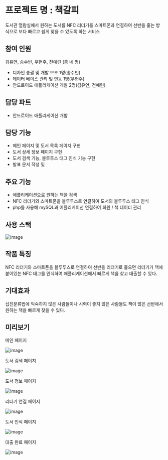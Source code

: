 # 프로젝트 명 : 책갈피
도서관 열람실에서 원하는 도서를 NFC 리더기를 스마트폰과 연결하여 선반을 훑는 방식으로 보다 빠르고 쉽게 찾을 수 있도록 하는 서비스

## 참여 인원
김유연, 송수빈, 우현주, 전예린 (총 네 명)

- 디자인 총괄 및 개발 보조 1명(송수빈)
- 데이터 베이스 관리 및 연동 1명(우현주)
- 안드로이드 애플리케이션 개발 2명(김유연, 전예린)

## 담당 파트

- 안드로이드 애플리케이션 개발

## 담당 기능

- 메인 페이지 및 도서 목록 페이지 구현
- 도서 상세 정보 페이지 구현
- 도서 검색 기능, 블루투스 태그 인식 기능 구현
- 발표 문서 작성 및 

## 주요 기능

- 애플리케이션으로 원하는 책을 검색
- NFC 리더기와 스마트폰을 블루투스로 연결하여 도서의 블루투스 태그 인식
- php를 사용해 mySQL과 어플리케이션 연결하여 회원 / 책 데이터 관리

## 사용 스택

![image](https://user-images.githubusercontent.com/39157466/229670049-3b1b8aa9-2ada-430c-9a5e-7aba353f2339.png)

## 작품 특징
NFC 리더기와 스마트폰을 블루투스로 연결하여 선반을 리더기로 훑으면 리더기가 책에 붙어있는 NFC 태그를 인식하여 애플리케이션에서 빠르게 책을 찾고 대출할 수 있다. 


## 기대효과
십진분류법에 익숙하지 않은 사람들이나 시력이 좋지 않은 사람들도 책이 많은 선반에서 원하는 책을 빠르게 찾을 수 있다.

## 미리보기

메인 페이지

![image](https://user-images.githubusercontent.com/39157466/229670402-15d4ad25-9eef-487b-a9d9-d9173d225033.png)

도서 검색 페이지

![image](https://user-images.githubusercontent.com/39157466/229670558-ae4efac3-33fc-4a0a-bedc-4e50b9f2b0eb.png)

도서 정보 페이지

![image](https://user-images.githubusercontent.com/39157466/229670625-979fee11-0e62-45e5-8338-a9d33853c83b.png)

리더기 연결 페이지

![image](https://user-images.githubusercontent.com/39157466/229670645-8b0bcbea-ddcd-4f54-a600-eb9653f2e5fb.png)

도서 인식 페이지

![image](https://user-images.githubusercontent.com/39157466/229670662-918329f0-4452-40d1-9186-60fc6caa821c.png)

대출 완료 페이지

![image](https://user-images.githubusercontent.com/39157466/229670682-5b944156-5d8b-4711-96c8-9b26d541223a.png)





